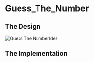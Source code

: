 # Guess_The_Number

## The Design
![Guess The NumberIdea](https://github.com/leocalvin-m/Guess_The_Number/assets/65885392/7a16d6aa-d735-490d-a8b5-835fb47f546d)

## The Implementation
